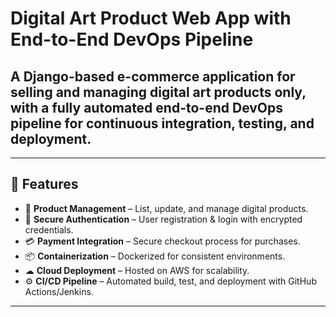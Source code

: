 # Digital Art Product Web App with End-to-End DevOps Pipeline

## A Django-based e-commerce application for selling and managing digital art products only, with a fully automated end-to-end DevOps pipeline for continuous integration, testing, and deployment.
---
## 📌 Features  
- 🛒 **Product Management** – List, update, and manage digital products.  
- 🔐 **Secure Authentication** – User registration & login with encrypted credentials.  
- 💳 **Payment Integration** – Secure checkout process for purchases.  
- 📦 **Containerization** – Dockerized for consistent environments.  
- ☁ **Cloud Deployment** – Hosted on AWS for scalability.  
- ⚙ **CI/CD Pipeline** – Automated build, test, and deployment with GitHub Actions/Jenkins.

---

